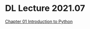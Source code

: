 # DL Lecture 2021.07

<a href="https://github.com/naoya1110/DL_Lecture_202107/blob/main/Chapter01_Introduction_to_Python.ipynb">Chapter 01 Introduction to Python</a>
